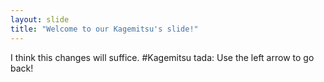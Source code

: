 ```yaml
---
layout: slide
title: "Welcome to our Kagemitsu's slide!"
---
```

I think this changes will suffice. #Kagemitsu tada:
Use the left arrow to go back!
